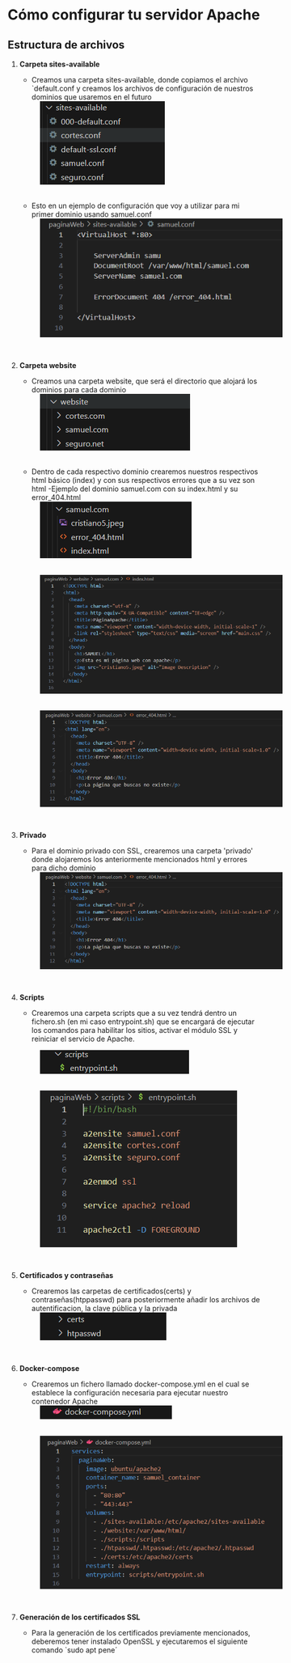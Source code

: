 # Cómo configurar tu servidor Apache

## Estructura de archivos

1. **Carpeta sites-available**  
   - Creamos una carpeta sites-available, donde copiamos el archivo `default.conf y creamos los archivos de configuración de nuestros dominios que usaremos en el futuro

   <img src="./imagenes/sites-available.png" alt="archivos" style="padding-left:40px; padding-bottom:30px">

   - Esto en un ejemplo de configuración que voy a utilizar para mi primer dominio usando samuel.conf
   <img src="./imagenes/samuel.conf.png" alt="archivos" style="padding-left:40px; padding-bottom:30px">

2. **Carpeta website**
    - Creamos una carpeta website, que será el directorio que alojará los dominios para cada dominio
    <img src="./imagenes/website.png" alt="archivos" style="padding-left:40px; padding-bottom:30px">

    - Dentro de cada respectivo dominio crearemos nuestros respectivos html básico (index) y con sus respectivos errores que a su vez son html
    -Ejemplo del dominio samuel.com con su index.html y su error_404.html
    <img src="./imagenes/samuel.com.png" alt="archivos" style="padding-left:40px; padding-bottom:30px">
    <img src="./imagenes/index.png" alt="archivos" style="padding-left:40px; padding-bottom:30px">
    <img src="./imagenes/error.png" alt="archivos" style="padding-left:40px; padding-bottom:30px">

3. **Privado**
    - Para el dominio privado con SSL, crearemos una carpeta 'privado' donde alojaremos los anteriormente mencionados html y errores para dicho dominio
    <img src="./imagenes/privado.png" alt="archivos" style="padding-left:40px; padding-bottom:30px">

4. **Scripts**
    - Crearemos una carpeta scripts que a su vez tendrá dentro un fichero.sh (en mi caso entrypoint.sh) que se encargará de ejecutar los comandos para habilitar los sitios, activar el módulo SSL y reiniciar el servicio de Apache. 
    <p>
    <img src="./imagenes/scripts.png" alt="archivos" style="padding-left:40px; padding-bottom:30px"></br>
    <img src="./imagenes/codigoScripts.png" alt="archivos" style="padding-left:40px; padding-bottom:30px">

5. **Certificados y contraseñas**
    - Crearemos las carpetas de certificados(certs) y contraseñas(htppasswd) para posteriormente añadir los archivos de autentificacion, la clave pública y la privada
    <img src="./imagenes/directorios.png" alt="archivos" style="padding-left:40px; padding-bottom:30px">

6. **Docker-compose**
    - Crearemos un fichero llamado docker-compose.yml en el cual se establece la configuración necesaria para ejecutar nuestro contenedor Apache
    <img src="./imagenes/docker-compose.png" alt="archivos" style="padding-left:40px; padding-bottom:30px">
    <img src="./imagenes/codDocker.png" alt="archivos" style="padding-left:40px; padding-bottom:30px">

7. **Generación de los certificados SSL**
    - Para la generación de los certificados previamente mencionados, deberemos tener instalado OpenSSL y ejecutaremos el siguiente comando
    `sudo apt pene´












